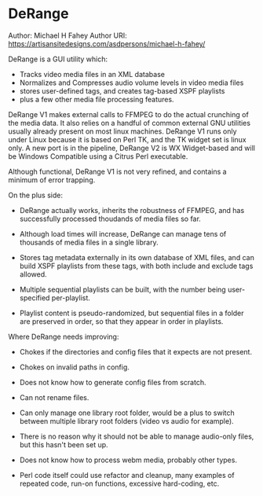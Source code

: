 # DeRange

Author:      Michael H Fahey
Author URI:  https://artisansitedesigns.com/asdpersons/michael-h-fahey/

DeRange is a GUI utility which:
   * Tracks video media files in an XML database 
   * Normalizes and Compresses audio volume levels in video media files
   * stores user-defined tags, and creates tag-based XSPF playlists
   * plus a few other media file processing features.

DeRange V1 makes external calls to FFMPEG to do the actual crunching of the 
media data. It also relies on a handful of common external GNU utilities 
usually already present on most linux machines. DeRange V1 runs only under 
Linux because it is based on  Perl TK, and the TK widget set is linux only. 
A new port is in the pipeline, DeRange V2 is WX Widget-based and will be 
Windows Compatible using a Citrus Perl executable.

Although functional, DeRange V1 is not very refined, and contains a minimum 
of error trapping.

On the plus side:

   * DeRange actually works, inherits the robustness of FFMPEG, and has 
   successfully processed thoudands of media files so far.
   
   * Although load times will increase, DeRange can manage tens of thousands 
   of media files in a single library. 
   
   * Stores tag metadata externally in its own database of XML files, and can 
   build XSPF playlists from these tags, with both include and exclude tags
   allowed. 
   
   * Multiple sequential playlists can be built, with the number being user-
   specified per-playlist.
   
   * Playlist content is pseudo-randomized, but sequential files in a folder 
   are preserved in order, so that they appear in order in playlists.

Where DeRange needs improving:

   * Chokes if the directories and config files that it expects are not 
   present.
   
   * Chokes on invalid paths in config.
   
   * Does not know how to generate config files from scratch.

   * Can not rename files.
   
   * Can only manage one library root folder, would be a plus to switch  
   between multiple library root folders (video vs audio for example).

   * There is no reason why it should not be able to manage audio-only 
   files, but this hasn't been set up.
   
   * Does not know how to process webm media, probably other types.
   
   * Perl code itself could use refactor and cleanup, many examples 
   of repeated code, run-on functions, excessive hard-coding, etc.
